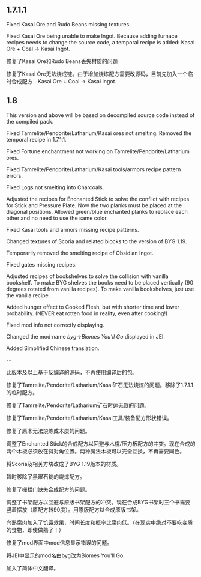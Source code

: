 ## 1.7.1.1

Fixed Kasai Ore and Rudo Beans missing textures

Fixed Kasai Ore being unable to make Ingot. Because adding furnace recipes needs to change the source code, a temporal recipe is added: Kasai Ore + Coal -> Kasai Ingot.

修复了Kasai Ore和Rudo Beans丢失材质的问题

修复了Kasai Ore无法烧成锭。由于增加烧炼配方需要改源码，目前先加入一个临时合成配方：Kasai Ore + Coal -> Kasai Ingot. 

## 1.8

This version and above will be based on decompiled source code instead of the compiled pack.

Fixed Tamrelite/Pendorite/Latharium/Kasai ores not smelting. Removed the temporal recipe in 1.7.1.1.

Fixed Fortune enchantment not working on Tamrelite/Pendorite/Latharium ores.

Fixed Tamrelite/Pendorite/Latharium/Kasai tools/armors recipe pattern errors.

Fixed Logs not smelting into Charcoals.

Adjusted the recipes for Enchanted Stick to solve the conflict with recipes for Stick and Pressure Plate. Now the two planks must be placed at the diagonal positions. Allowed green/blue enchanted planks to replace each other and no need to use the same color.

Fixed Kasai tools and armors missing recipe patterns.

Changed textures of Scoria and related blocks to the version of BYG 1.19.

Temporarily removed the smelting recipe of Obsidian Ingot.

Fixed gates missing recipes.

Adjusted recipes of bookshelves to solve the collision with vanilla bookshelf. To make BYG shelves the books need to be placed vertically (90 degrees rotated from vanilla recipes). To make vanilla bookshelves, just use the vanilla recipe.

Added hunger effect to Cooked Flesh, but with shorter time and lower probability. (NEVER eat rotten food in reality, even after cooking!)

Fixed mod info not correctly displaying.

Changed the mod name *byg*->*Biomes You'll Go* displayed in JEI.

Added Simplified Chinese translation. 

--

此版本及以上基于反编译的源码，不再使用编译后的包。

修复了Tamrelite/Pendorite/Latharium/Kasai矿石无法烧炼的问题。移除了1.7.1.1的临时配方。

修复了Tamrelite/Pendorite/Latharium矿石时运无效的问题。

修复了Tamrelite/Pendorite/Latharium/Kasai工具/装备配方形状错误。

修复了原木无法烧炼成木炭的问题。

调整了Enchanted Stick的合成配方以回避与木棍/压力板配方的冲突。现在合成的两个木板必须放在斜对角位置。两种魔法木板可以完全互换，不再需要同色。

将Scoria及相关方块改成了BYG 1.19版本的材质。

暂时移除了黑曜石锭的烧炼配方。

修复了栅栏门缺失合成配方的问题。

调整了书架配方以回避与原版书架配方的冲突。现在合成BYG书架时三个书需要竖着摆放（原配方转90度）。用原版配方以合成原版书架。

向熟腐肉加入了饥饿效果，时间长度和概率比腐肉低。（在现实中绝对不要吃变质的食物，即使做熟了！）

修复了mod界面中mod信息显示错误的问题。

将JEI中显示的mod名由byg改为Biomes You'll Go.

加入了简体中文翻译。
